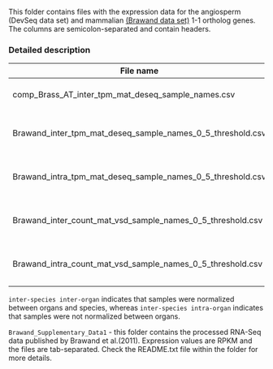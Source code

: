 This folder contains files with the expression data for the angiosperm (DevSeq data set) and mammalian [(Brawand data set)](https://pubmed.ncbi.nlm.nih.gov/22012392/) 1-1 ortholog genes. The columns are semicolon-separated and contain headers.

### Detailed description

| File name        | Data set           | Normalization  |   Metric  |
| ------------- |:-------------:| -----:| -----:|
| comp_Brass_AT_inter_tpm_mat_deseq_sample_names.csv      | DevSeq angiosperm | DESeq2 inter-species inter-organ | TPM  | 
| Brawand_inter_tpm_mat_deseq_sample_names_0_5_threshold.csv      | Brawand mammalian (re-analyzed) | DESeq2 inter-species inter-organ | TPM  | 
| Brawand_intra_tpm_mat_deseq_sample_names_0_5_threshold.csv      | Brawand mammalian (re-analyzed) | DESeq2 inter-species intra-organ | TPM  | 
| Brawand_inter_count_mat_vsd_sample_names_0_5_threshold.csv      | Brawand mammalian (re-analyzed) | DESeq2 inter-species inter-organ | VST Counts  | 
| Brawand_intra_count_mat_vsd_sample_names_0_5_threshold.csv      | Brawand mammalian (re-analyzed) | DESeq2 inter-species intra-organ | VST Counts  | 



`inter-species inter-organ` indicates that samples were normalized between organs and species, whereas `inter-species intra-organ` indicates that samples were not normalized between organs.

`Brawand_Supplementary_Data1` - this folder contains the processed RNA-Seq data published by Brawand et al.(2011). Expression values are RPKM and the files are tab-separated. Check the README.txt file within the folder for more details.
